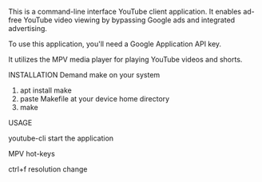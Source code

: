 This is a command-line interface YouTube client application.
It enables ad-free YouTube video viewing by bypassing Google ads and integrated advertising.

To use this application, you'll need a Google Application API key.

It utilizes the MPV media player for playing YouTube videos and shorts.


INSTALLATION
Demand make on your system
1. apt install make
2. paste Makefile at your device home directory
3. make

USAGE

youtube-cli start the application

MPV hot-keys

ctrl+f      resolution change
